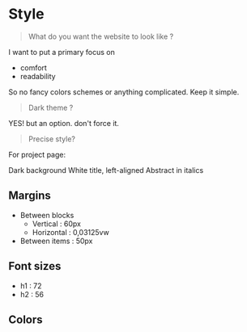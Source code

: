 # Style

> What do you want the website to look like ?

I want to put a primary focus on

- comfort
- readability

So no fancy colors schemes or anything complicated. Keep it simple.

> Dark theme ?

YES! but an option. don't force it.

> Precise style?

For project page:

Dark background
White title, left-aligned
Abstract in italics

## Margins

- Between blocks
    - Vertical : 60px
    - Horizontal : 0,03125vw
- Between items : 50px

## Font sizes

- h1 : 72
- h2 : 56

## Colors

